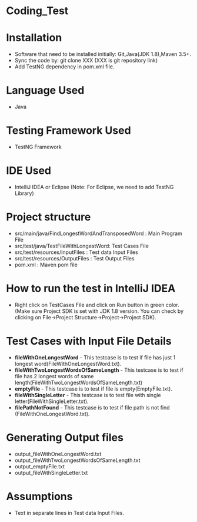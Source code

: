 # Coding_Test

# Installation
* Software that need to be installed initially: Git,Java(JDK 1.8),Maven 3.5+.
* Sync the code by: git clone XXX (XXX is git repository link)
* Add TestNG dependency in pom.xml file.

# Language Used
* Java

# Testing Framework Used
* TestNG Framework

# IDE Used
* IntelliJ IDEA or Eclipse (Note: For Eclipse, we need to add TestNG Library)

# Project structure
* src/main/java/FindLongestWordAndTransposedWord : Main Program File
* src/test/java/TestFileWithLongestWord: Test Cases File
* src/test/resources/InputFiles : Test data Input Files
* src/test/resources/OutputFiles : Test Output Files
* pom.xml : Maven pom file

# How to run the test in IntelliJ IDEA
* Right click on TestCases File and click on Run button in green color.
  (Make sure Project SDK is set with JDK 1.8 version. You can check by clicking on File->Project Structure->Project->Project SDK).

# Test Cases with Input File Details
* **fileWithOneLongestWord** - This testcase is to test if file has just 1 longest word(FileWithOneLongestWord.txt).
* **fileWithTwoLongestWordsOfSameLength** - This testcase is to test if file has 2 longest words of same length(FileWithTwoLongestWordsOfSameLength.txt)
* **emptyFile** - This testcase is to test if file is empty(EmptyFile.txt).
* **fileWithSingleLetter** - This testcase is to test file with single letter(FileWithSingleLetter.txt).
* **filePathNotFound** - This testcase is to test if file path is not find (FileWithOneLongestWord.txt).

# Generating Output files
* output_fileWithOneLongestWord.txt
* output_fileWithTwoLongestWordsOfSameLength.txt
* output_emptyFile.txt
* output_fileWithSingleLetter.txt

# Assumptions
* Text in separate lines in Test data Input Files.


